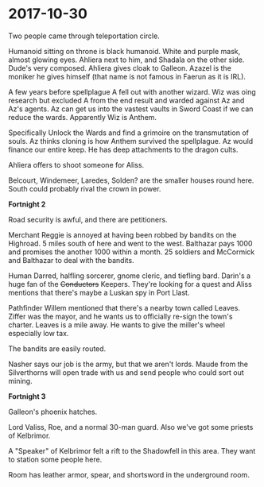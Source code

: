 # 2017-10-30

Two people came through teleportation circle.

Humanoid sitting on throne is black humanoid. White and purple mask, almost glowing eyes. Ahliera next to him, and Shadala on the other side. Dude's very composed. Ahliera gives cloak to Galleon. Azazel is the moniker he gives himself (that name is not famous in Faerun as it is IRL). 

A few years before spellplague A fell out with another wizard. Wiz was oing research but excluded A from the end result and warded against Az and Az's agents. Az can get us into the vastest vaults in Sword Coast if we can reduce the wards. Apparently Wiz is Anthem.

Specifically Unlock the Wards and find a grimoire on the transmutation of souls. Az thinks cloning is how Anthem survived the spellplague. Az would finance our entire keep. He has deep attachments to the dragon cults.

Ahliera offers to shoot someone for Aliss. 

Belcourt, Windemeer, Laredes, Solden? are the smaller houses round here. South could probably rival the crown in power. 

**Fortnight 2**

Road security is awful, and there are petitioners.

Merchant Reggie is annoyed at having been robbed by bandits on the Highroad. 5 miles south of here and went to the west. Balthazar pays 1000 and promises the another 1000 within a month. 25 soldiers and McCormick and Balthazar to deal with the bandits. 

Human Darred, halfling sorcerer, gnome cleric, and tiefling bard. Darin's a huge fan of the ~~Conductors~~ Keepers. They're looking for a quest and Aliss mentions that there's maybe a Luskan spy in Port Llast.

Pathfinder Willem mentioned that there's a nearby town called Leaves. Ziffer was the mayor, and he wants us to officially re-sign the town's charter. Leaves is a mile away. He wants to give the miller's wheel especially low tax. 

The bandits are easily routed. 

Nasher says our job is the army, but that we aren't lords. Maude from the Silverthorns will open trade with us and send people who could sort out mining.

**Fortnight 3**

Galleon's phoenix hatches.  

Lord Valiss, Roe, and a normal 30-man guard. Also we've got some priests of Kelbrimor.

A "Speaker" of Kelbrimor felt a rift to the Shadowfell in this area. They want to station some people here.

Room has leather armor, spear, and shortsword in the underground room. 
